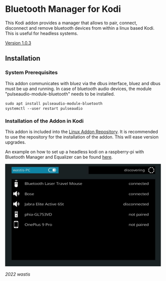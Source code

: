 # Bluetooth Manager for Kodi

This Kodi addon provides a manager that allows to pair, connect, disconnect and remove bluetooth devices from within a linux based Kodi. This is useful for headless systems.

[Version 1.0.3](https://github.com/wastis/LinuxAddonRepo)

## Installation

### System Prerequisites

This addon communicates with bluez via the dbus interface, bluez and dbus must be up and running. In case of bluetooth audio devices, the module "pulseaudio-module-bluetooth" needs to be installed.

	sudo apt install pulseaudio-module-bluetooth
	systemctl --user restart pulseaudio

### Installation of the Addon in Kodi

This addon is included into the [Linux Addon Repository](https://github.com/wastis/LinuxAddonRepo). It is recommended to use the repository for the installation of the addon. This will ease version upgrades. 

An example on how to set up a headless kodi on a raspberry-pi with Bluetooth Manager and Equalizer can be found [here](https://github.com/wastis/PulseEqualizerGui/wiki/Example-setup-on-Raspberry-Pi).

![Bluetooth Manager](resources/media/bt-manager.jpg)


*2022 wastis*
